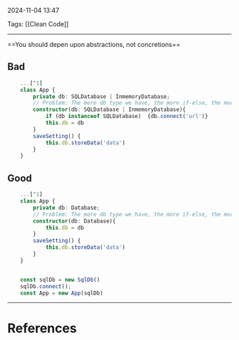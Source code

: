 2024-11-04 13:47

Tags: [[Clean Code]]

---

==You should depen upon abstractions, not concretions==

## Bad
```ts
	...[^1]
	class App {
		private db: SQLDatabase | InmemoryDatabase;
		// Problem: The more db type we have, the more if-else, the more complex
		constructor(db: SQLDatabase | InmemoryDatabase){
			if (db instanceof SQLDatabase)	{db.connect('url')}
			this.db = db
		}
		saveSetting() {
			this.db.storeData('data')
		}
	}
```
## Good
```ts
	...[^1]
	class App {
		private db: Database;
		// Problem: The more db type we have, the more if-else, the more complex
		constructor(db: Database){
			this.db = db
		}
		saveSetting() {
			this.db.storeData('data')
		}
	}


	const sqlDb = new SqlDb()
	sqlDb.connect();
	const App = new App(sqlDb)
```


---
# References